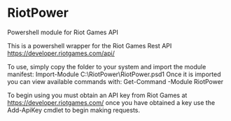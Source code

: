 # RiotPower
Powershell module for Riot Games API

This is a powershell wrapper for the Riot Games Rest API https://developer.riotgames.com/api/

To use, simply copy the folder to your system and import the module manifest: Import-Module C:\RiotPower\RiotPower.psd1
Once it is imported you can view available commands with: Get-Command -Module RiotPower

To begin using you must obtain an API key from Riot Games at https://developer.riotgames.com/ once you have obtained a key use the Add-ApiKey cmdlet to begin making requests. 
